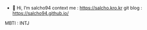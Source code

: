 - 👋 Hi, I’m salcho94
context me : https://salcho.kro.kr
git blog : https://salcho94.github.io/

MBTI : INTJ
<!---
salcho94/salcho94 is a ✨ special ✨ repository because its `README.md` (this file) appears on your GitHub profile.
You can click the Preview link to take a look at your changes.
--->
